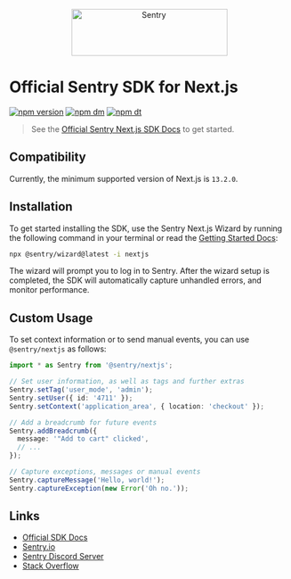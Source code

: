 <p align="center">
  <a href="https://sentry.io/?utm_source=github&utm_medium=logo" target="_blank">
    <img src="https://sentry-brand.storage.googleapis.com/sentry-wordmark-dark-280x84.png" alt="Sentry" width="280" height="84">
  </a>
</p>

# Official Sentry SDK for Next.js

[![npm version](https://img.shields.io/npm/v/@sentry/nextjs.svg)](https://www.npmjs.com/package/@sentry/nextjs)
[![npm dm](https://img.shields.io/npm/dm/@sentry/nextjs.svg)](https://www.npmjs.com/package/@sentry/nextjs)
[![npm dt](https://img.shields.io/npm/dt/@sentry/nextjs.svg)](https://www.npmjs.com/package/@sentry/nextjs)

> See the [Official Sentry Next.js SDK Docs](https://docs.sentry.io/platforms/javascript/guides/nextjs/) to get started.

## Compatibility

Currently, the minimum supported version of Next.js is `13.2.0`.

## Installation

To get started installing the SDK, use the Sentry Next.js Wizard by running the following command in your terminal or
read the [Getting Started Docs](https://docs.sentry.io/platforms/javascript/guides/nextjs/):

```sh
npx @sentry/wizard@latest -i nextjs
```

The wizard will prompt you to log in to Sentry. After the wizard setup is completed, the SDK will automatically capture
unhandled errors, and monitor performance.

## Custom Usage

To set context information or to send manual events, you can use `@sentry/nextjs` as follows:

```ts
import * as Sentry from '@sentry/nextjs';

// Set user information, as well as tags and further extras
Sentry.setTag('user_mode', 'admin');
Sentry.setUser({ id: '4711' });
Sentry.setContext('application_area', { location: 'checkout' });

// Add a breadcrumb for future events
Sentry.addBreadcrumb({
  message: '"Add to cart" clicked',
  // ...
});

// Capture exceptions, messages or manual events
Sentry.captureMessage('Hello, world!');
Sentry.captureException(new Error('Oh no.'));
```

## Links

- [Official SDK Docs](https://docs.sentry.io/platforms/javascript/guides/nextjs/)
- [Sentry.io](https://sentry.io/?utm_source=github&utm_medium=npm_nextjs)
- [Sentry Discord Server](https://discord.gg/Ww9hbqr)
- [Stack Overflow](https://stackoverflow.com/questions/tagged/sentry)
